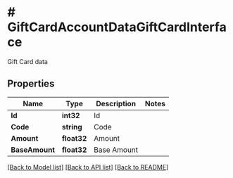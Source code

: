 # # GiftCardAccountDataGiftCardInterface
Gift Card data

## Properties 


Name | Type | Description | Notes
------------ | ------------- | ------------- | -------------
**Id**| **int32** | Id  |
**Code**| **string** | Code  |
**Amount**| **float32** | Amount  |
**BaseAmount**| **float32** | Base Amount  |


[[Back to Model list]](../../README.md#models) [[Back to API list]](../../README.md#endpoints) [[Back to README]](../../README.md)

